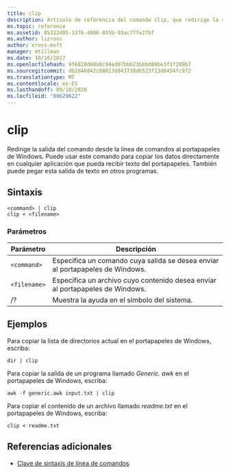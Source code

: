 ```yaml
---
title: clip
description: Artículo de referencia del comando clip, que redirige la salida del comando desde la línea de comandos al portapapeles de Windows.
ms.topic: reference
ms.assetid: 85322d85-3376-4806-845b-93ac77fe27bf
ms.author: lizross
author: eross-msft
manager: mtillman
ms.date: 10/16/2017
ms.openlocfilehash: 9f6820d60a8c94ed07bbb23bbbd86be3f1f289b7
ms.sourcegitcommit: db2d46842c68813d043738d6523f13d8454fc972
ms.translationtype: MT
ms.contentlocale: es-ES
ms.lasthandoff: 09/10/2020
ms.locfileid: "89629622"
---
```

# <a name="clip"></a>clip

Redirige la salida del comando desde la línea de comandos al portapapeles de Windows. Puede usar este comando para copiar los datos directamente en cualquier aplicación que pueda recibir texto del portapapeles. También puede pegar esta salida de texto en otros programas.

## <a name="syntax"></a>Sintaxis

```
<command> | clip
clip < <filename>
```

### <a name="parameters"></a>Parámetros

| Parámetro | Descripción |
| --------- | ----------- |
| `<command>` | Especifica un comando cuya salida se desea enviar al portapapeles de Windows. |
| `<filename>` | Especifica un archivo cuyo contenido desea enviar al portapapeles de Windows. |
| /? | Muestra la ayuda en el símbolo del sistema. |

## <a name="examples"></a>Ejemplos

Para copiar la lista de directorios actual en el portapapeles de Windows, escriba:

```
dir | clip
```

Para copiar la salida de un programa llamado *Generic. awk* en el portapapeles de Windows, escriba:

```
awk -f generic.awk input.txt | clip
```

Para copiar el contenido de un archivo llamado *readme.txt* en el portapapeles de Windows, escriba:

```
clip < readme.txt
```

## <a name="additional-references"></a>Referencias adicionales

- [Clave de sintaxis de línea de comandos](command-line-syntax-key.md)